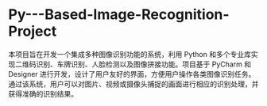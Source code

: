 # Py---Based-Image-Recognition-Project
本项目旨在开发一个集成多种图像识别功能的系统，利用 Python 和多个专业库实现二维码识别、车牌识别、人脸检测以及图像拼接功能。项目基于 PyCharm 和 Designer 进行开发，设计了用户友好的界面，方便用户操作各类图像识别任务。通过该系统，用户可以对图片、视频或摄像头捕捉的画面进行相应的识别处理，并获得准确的识别结果。
